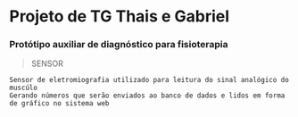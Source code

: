 # Projeto de TG Thais e Gabriel

### Protótipo auxiliar de diagnóstico para fisioterapia

> SENSOR
 
```
Sensor de eletromiografia utilizado para leitura do sinal analógico do muscúlo
Gerando números que serão enviados ao banco de dados e lidos em forma de gráfico no sistema web
```